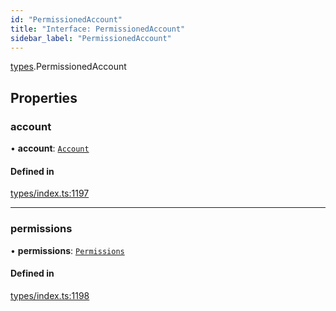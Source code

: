 ```yaml
---
id: "PermissionedAccount"
title: "Interface: PermissionedAccount"
sidebar_label: "PermissionedAccount"
---
```


[types](../../../modules/Types/Types.md).PermissionedAccount

## Properties

### account

• **account**: [`Account`](../../../classes/API/Entities/Account/Account.md)

#### Defined in

[types/index.ts:1197](https://github.com/PolymeshAssociation/polymesh-sdk/blob/07a4c5b0/src/types/index.ts#L1197)

___

### permissions

• **permissions**: [`Permissions`](../Permissions/Permissions.md)

#### Defined in

[types/index.ts:1198](https://github.com/PolymeshAssociation/polymesh-sdk/blob/07a4c5b0/src/types/index.ts#L1198)
